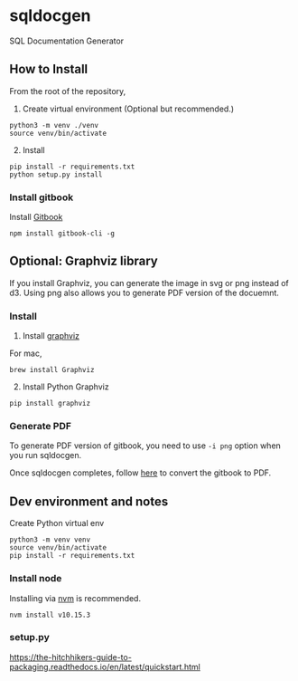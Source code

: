 # sqldocgen

SQL Documentation Generator

## How to Install

From the root of the repository,

1. Create virtual environment (Optional but recommended.)

```
python3 -m venv ./venv
source venv/bin/activate
```

2. Install

```
pip install -r requirements.txt
python setup.py install
```

### Install gitbook

Install [Gitbook](https://github.com/GitbookIO/gitbook/blob/master/docs/setup.md)

```
npm install gitbook-cli -g
```

## Optional: Graphviz library

If you install Graphviz, you can generate the image in svg or png instead of
d3. Using png also allows you to generate PDF version of the docuemnt.

### Install

1. Install [graphviz](https://www.graphviz.org/download/)

For mac,
```
brew install Graphviz
```

2. Install Python Graphviz

```
pip install graphviz
```

### Generate PDF

To generate PDF version of gitbook, you need to use `-i png` option when
you run sqldocgen.

Once sqldocgen completes, follow [here](https://toolchain.gitbook.com/ebook.html)
to convert the gitbook to PDF.


## Dev environment and notes

Create Python virtual env

```
python3 -m venv venv
source venv/bin/activate
pip install -r requirements.txt
```

### Install node

Installing via [nvm](https://github.com/creationix/nvm) is recommended.

```
nvm install v10.15.3
```

### setup.py

https://the-hitchhikers-guide-to-packaging.readthedocs.io/en/latest/quickstart.html
